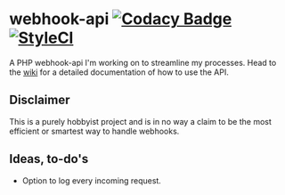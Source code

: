 # webhook-api [![Codacy Badge](https://api.codacy.com/project/badge/Grade/aec1b5740a6b43bd8754ae2bfad56bc7)](https://www.codacy.com/app/jakobjohansson2/webhook-api?utm_source=github.com&utm_medium=referral&utm_content=jakobjohansson/webhook-api&utm_campaign=badger) [![StyleCI](https://styleci.io/repos/83210515/shield?branch=master)](https://styleci.io/repos/83210515)

A PHP webhook-api I'm working on to streamline my processes. Head to the [wiki](https://github.com/jakobjohansson/webhook-api/wiki) for a detailed documentation of how to use the API.

## Disclaimer
This is a purely hobbyist project and is in no way a claim to be the most efficient or smartest way to handle webhooks.

## Ideas, to-do's
- Option to log every incoming request.

